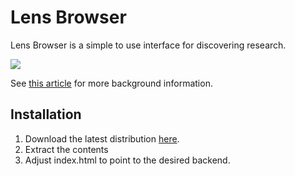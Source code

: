 Lens Browser
============

Lens Browser is a simple to use interface for discovering research. 

![](https://d262ilb51hltx0.cloudfront.net/max/2000/1*ZoIcqdy-O9dbe8R-MBMTMQ.png)


See [this article](https://medium.com/@_mql/self-host-a-scientific-journal-with-elife-lens-f420afb678aa) for more background information.

## Installation

1. Download the latest distribution [here](https://github.com/elifesciences/lens-browser/releases).
2. Extract the contents
3. Adjust index.html to point to the desired backend.